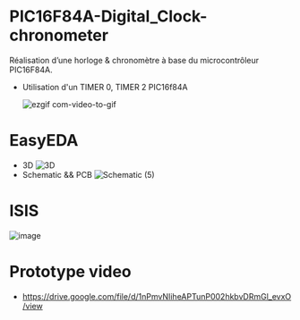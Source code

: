 # PIC16F84A-Digital_Clock-chronometer
Réalisation d’une horloge &amp; chronomètre à base du microcontrôleur PIC16F84A.
- Utilisation d'un TIMER 0, TIMER 2 PIC16f84A
                        
   ![ezgif com-video-to-gif](https://github.com/Abdelkodouss-ELFATAOUY/PIC16F84A-Digital_Clock-chronometer/assets/142337040/44e0e512-f60a-4db3-976b-09ad82d7cbc3)
  
# EasyEDA
- 3D
 ![3D](https://github.com/Abdelkodouss-ELFATAOUY/PIC16F84A-Digital_Clock-chronometer/assets/142337040/6699b328-970c-4bc5-9f21-3af40dea87dd)
- Schematic && PCB
![Schematic (5)](https://github.com/Abdelkodouss-ELFATAOUY/PIC16F84A-Digital_Clock-chronometer/assets/142337040/e01c9bf8-d6d0-4b76-aca6-48c49f33c62c)

# ISIS
![image](https://github.com/Abdelkodouss-ELFATAOUY/PIC16F84A-Digital_Clock-chronometer/assets/142337040/b255884e-7260-4c9f-b5e1-29b43c40f781)

# Prototype video
- https://drive.google.com/file/d/1nPmvNIiheAPTunP002hkbvDRmGl_evxO/view
